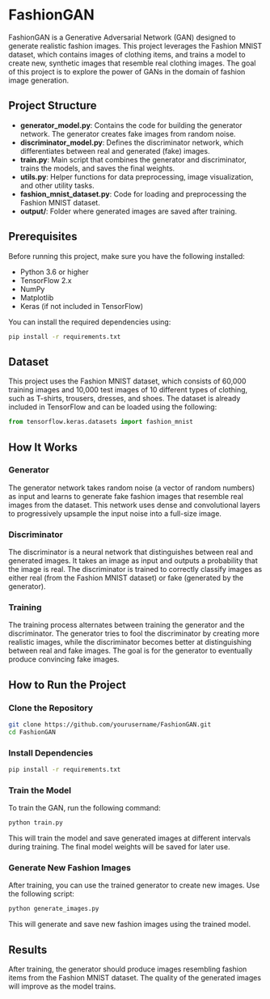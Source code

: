 # FashionGAN

FashionGAN is a Generative Adversarial Network (GAN) designed to generate realistic fashion images. This project leverages the Fashion MNIST dataset, which contains images of clothing items, and trains a model to create new, synthetic images that resemble real clothing images. The goal of this project is to explore the power of GANs in the domain of fashion image generation.

## Project Structure
- **generator_model.py**: Contains the code for building the generator network. The generator creates fake images from random noise.
- **discriminator_model.py**: Defines the discriminator network, which differentiates between real and generated (fake) images.
- **train.py**: Main script that combines the generator and discriminator, trains the models, and saves the final weights.
- **utils.py**: Helper functions for data preprocessing, image visualization, and other utility tasks.
- **fashion_mnist_dataset.py**: Code for loading and preprocessing the Fashion MNIST dataset.
- **output/**: Folder where generated images are saved after training.

## Prerequisites
Before running this project, make sure you have the following installed:

- Python 3.6 or higher
- TensorFlow 2.x
- NumPy
- Matplotlib
- Keras (if not included in TensorFlow)

You can install the required dependencies using:

```bash
pip install -r requirements.txt
```

## Dataset
This project uses the Fashion MNIST dataset, which consists of 60,000 training images and 10,000 test images of 10 different types of clothing, such as T-shirts, trousers, dresses, and shoes. The dataset is already included in TensorFlow and can be loaded using the following:

```python
from tensorflow.keras.datasets import fashion_mnist
```

## How It Works

### Generator
The generator network takes random noise (a vector of random numbers) as input and learns to generate fake fashion images that resemble real images from the dataset. This network uses dense and convolutional layers to progressively upsample the input noise into a full-size image.

### Discriminator
The discriminator is a neural network that distinguishes between real and generated images. It takes an image as input and outputs a probability that the image is real. The discriminator is trained to correctly classify images as either real (from the Fashion MNIST dataset) or fake (generated by the generator).

### Training
The training process alternates between training the generator and the discriminator. The generator tries to fool the discriminator by creating more realistic images, while the discriminator becomes better at distinguishing between real and fake images. The goal is for the generator to eventually produce convincing fake images.

## How to Run the Project

### Clone the Repository
```bash
git clone https://github.com/yourusername/FashionGAN.git
cd FashionGAN
```

### Install Dependencies
```bash
pip install -r requirements.txt
```

### Train the Model
To train the GAN, run the following command:

```bash
python train.py
```

This will train the model and save generated images at different intervals during training. The final model weights will be saved for later use.

### Generate New Fashion Images
After training, you can use the trained generator to create new images. Use the following script:

```bash
python generate_images.py
```

This will generate and save new fashion images using the trained model.

## Results
After training, the generator should produce images resembling fashion items from the Fashion MNIST dataset. The quality of the generated images will improve as the model trains.
